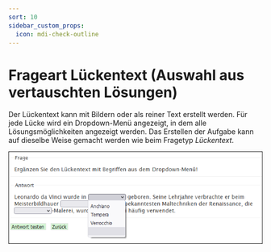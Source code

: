 ```yaml
---
sort: 10
sidebar_custom_props:
  icon: mdi-check-outline
---
```


# Frageart Lückentext (Auswahl aus vertauschten Lösungen)



Der Lückentext kann mit Bildern oder als reiner Text erstellt werden. Für jede Lücke wird ein Dropdown-Menü angezeigt, in dem alle Lösungsmöglichkeiten angezeigt werden. Das Erstellen der Aufgabe kann auf dieselbe Weise gemacht werden wie beim Fragetyp _Lückentext_.

![](./Beispiel_4_AuswahlVertLoesungen.png)

